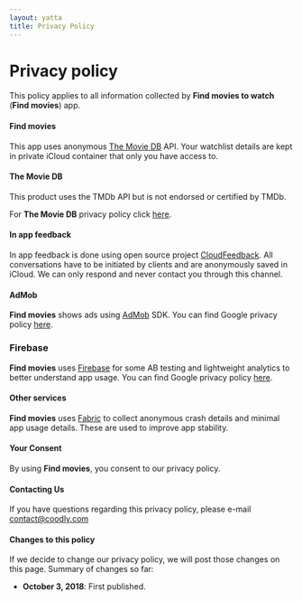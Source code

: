 ```yaml
---
layout: yatta
title: Privacy Policy
---
```

# Privacy policy

This policy applies to all information collected by **Find movies to watch** (**Find movies**) app.

#### **Find movies**
This app uses anonymous [The Movie DB][5] API. Your watchlist details are kept in private iCloud container that only you have access to.

#### **The Movie DB**
This product uses the TMDb API but is not endorsed or certified by TMDb.

For **The Movie DB** privacy policy click [here][2].

#### **In app feedback**
In app feedback is done using open source project [CloudFeedback][4]. All conversations have to be initiated by clients and are anonymously saved in iCloud. We can only respond and never contact you through this channel.

#### **AdMob**
**Find movies** shows ads using [AdMob][6] SDK. You can find Google privacy policy [here][7].

### **Firebase**
**Find movies** uses [Firebase][8] for some AB testing and lightweight analytics to better understand app usage. You can find Google privacy policy [here][7].

#### **Other services**
**Find movies** uses [Fabric][3] to collect anonymous crash details and minimal app usage details. These are used to improve app stability.

#### **Your Consent**
By using **Find movies**, you consent to our privacy policy.

#### **Contacting Us**
If you have questions regarding this privacy policy, please e-mail [contact@coodly.com][1]

#### **Changes to this policy**
If we decide to change our privacy policy, we will post those changes on this page. Summary of changes so far:

* **October 3, 2018**: First published.

[1]: mailto:contact@coodly.com
[2]: https://www.themoviedb.org/privacy-policy
[3]: https://fabric.io
[4]: https://github.com/coodly/CloudFeedback
[5]: https://www.themoviedb.org
[6]: https://admob.google.com/home/
[7]: https://policies.google.com/privacy
[8]: https://firebase.google.com